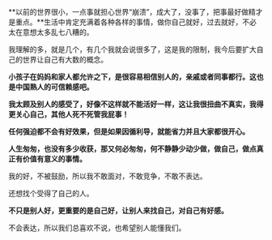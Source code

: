 **以前的世界很小，一点事就担心世界“崩溃”，成大了，没事了，把事最好做精才是重点。**生活中肯定充满着各种各样的事情，做你自己就好，过去就好，不必太在意想太多乱七八糟的。

我理解的多，就是几个，有几个我就会说很多了，这是我的限制，我今后要扩大自己的世界让自己有大数的概念。

**小孩子在妈妈和家人都允许之下，是很容易相信别人的，亲戚或者同事都行。这也是中国熟人的可信赖感吧。**

**我太顾及别人的感受了，好像不这样就不能活好一样，这让我很扭曲不真实，我得更关心自己，其他人死不死管我屁事！**

**任何强迫都不会有好效果，但是如果因循利导，就能省力并且大家都很开心。**

**人生匆匆，也没有多少收获，那又何必匆匆，何不静静少动少做，做自己，做点真正有价值有意义的事情。**

我的好，不被鼓励，所以我不敢面对，不敢竞争，不敢不表达。

还想找个受得了自己的人。

**不只是别人好，更重要的是自己好，让别人来找自己，对自己有好感。**

不会表达，所以我们总喜欢不说，也希望别人能懂我们。
